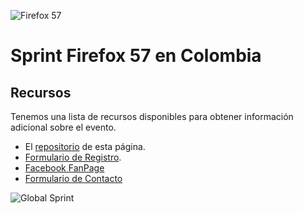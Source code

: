 ![Firefox 57](https://blog.nightly.mozilla.org/files/2017/07/nightly-blog-header-robot-2.jpg)
# Sprint Firefox 57 en Colombia
## Recursos
Tenemos una lista de recursos disponibles para obtener información adicional sobre el evento.

 * El [repositorio](https://github.com/GuteMonik/Firefox57) de esta página.
 * [Formulario de Registro](https://gutemonik.github.io/Firefox57/Registro.html).
 * [Facebook FanPage](https://www.facebook.com/MozColombia/)
 * [Formulario de Contacto](https://docs.google.com/forms/d/e/1FAIpQLScZ0dfktDiVo0vAmQyRlncMU1ODVuIw4byarPU6DkFMe8XEWQ/viewform)

![Global Sprint](https://cloud.githubusercontent.com/assets/617994/24632585/b2b07dcc-1892-11e7-91cf-f9e473187cf7.png)
